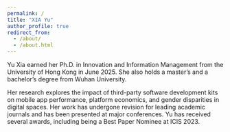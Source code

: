 ```yaml
---
permalink: /
title: "XIA Yu"
author_profile: true
redirect_from: 
  - /about/
  - /about.html
---
```





Yu Xia earned her Ph.D. in Innovation and Information Management from the University of Hong Kong in June 2025. She also holds a master’s and a bachelor’s degree from Wuhan University. 


Her research explores the impact of third-party software development kits on mobile app performance, platform economics, and gender disparities in digital spaces. Her work has undergone revision for leading academic journals and has been presented at major conferences. Yu has received several awards, including being a Best Paper Nominee at ICIS 2023.
